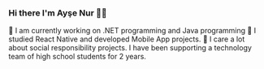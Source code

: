 ### Hi there I'm Ayşe Nur 👩‍💻

🔭 I am currently working on .NET programming and Java programming
🌱 I studied React Native and developed Mobile App projects.
💬 I care a lot about social responsibility projects. I have been supporting a technology team of high school students for 2 years.
